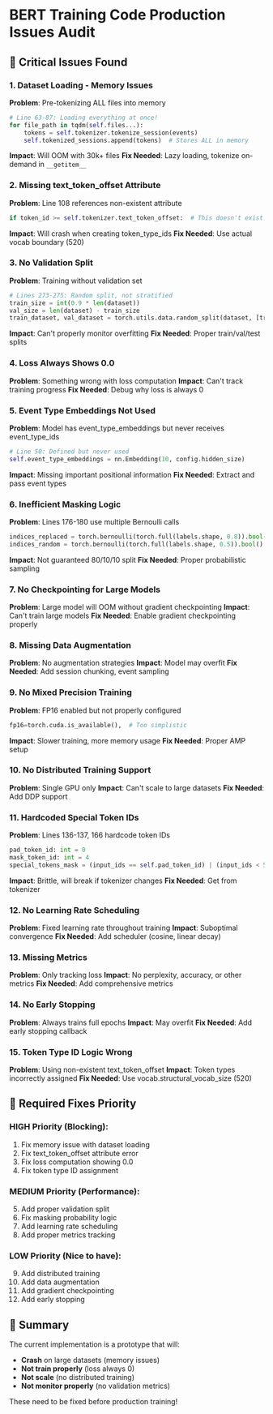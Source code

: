 # BERT Training Code Production Issues Audit

## 🚨 Critical Issues Found

### 1. **Dataset Loading - Memory Issues**
**Problem**: Pre-tokenizing ALL files into memory
```python
# Line 63-87: Loading everything at once!
for file_path in tqdm(self.files...):
    tokens = self.tokenizer.tokenize_session(events)
    self.tokenized_sessions.append(tokens)  # Stores ALL in memory
```
**Impact**: Will OOM with 30k+ files
**Fix Needed**: Lazy loading, tokenize on-demand in `__getitem__`

### 2. **Missing text_token_offset Attribute**
**Problem**: Line 108 references non-existent attribute
```python
if token_id >= self.tokenizer.text_token_offset:  # This doesn't exist!
```
**Impact**: Will crash when creating token_type_ids
**Fix Needed**: Use actual vocab boundary (520)

### 3. **No Validation Split**
**Problem**: Training without validation set
```python
# Lines 273-275: Random split, not stratified
train_size = int(0.9 * len(dataset))
val_size = len(dataset) - train_size
train_dataset, val_dataset = torch.utils.data.random_split(dataset, [train_size, val_size])
```
**Impact**: Can't properly monitor overfitting
**Fix Needed**: Proper train/val/test splits

### 4. **Loss Always Shows 0.0**
**Problem**: Something wrong with loss computation
**Impact**: Can't track training progress
**Fix Needed**: Debug why loss is always 0

### 5. **Event Type Embeddings Not Used**
**Problem**: Model has event_type_embeddings but never receives event_type_ids
```python
# Line 50: Defined but never used
self.event_type_embeddings = nn.Embedding(10, config.hidden_size)
```
**Impact**: Missing important positional information
**Fix Needed**: Extract and pass event types

### 6. **Inefficient Masking Logic**
**Problem**: Lines 176-180 use multiple Bernoulli calls
```python
indices_replaced = torch.bernoulli(torch.full(labels.shape, 0.8)).bool() & masked_indices
indices_random = torch.bernoulli(torch.full(labels.shape, 0.5)).bool() & masked_indices & ~indices_replaced
```
**Impact**: Not guaranteed 80/10/10 split
**Fix Needed**: Proper probabilistic sampling

### 7. **No Checkpointing for Large Models**
**Problem**: Large model will OOM without gradient checkpointing
**Impact**: Can't train large models
**Fix Needed**: Enable gradient checkpointing properly

### 8. **Missing Data Augmentation**
**Problem**: No augmentation strategies
**Impact**: Model may overfit
**Fix Needed**: Add session chunking, event sampling

### 9. **No Mixed Precision Training**
**Problem**: FP16 enabled but not properly configured
```python
fp16=torch.cuda.is_available(),  # Too simplistic
```
**Impact**: Slower training, more memory usage
**Fix Needed**: Proper AMP setup

### 10. **No Distributed Training Support**
**Problem**: Single GPU only
**Impact**: Can't scale to large datasets
**Fix Needed**: Add DDP support

### 11. **Hardcoded Special Token IDs**
**Problem**: Lines 136-137, 166 hardcode token IDs
```python
pad_token_id: int = 0
mask_token_id: int = 4
special_tokens_mask = (input_ids == self.pad_token_id) | (input_ids < 5)
```
**Impact**: Brittle, will break if tokenizer changes
**Fix Needed**: Get from tokenizer

### 12. **No Learning Rate Scheduling**
**Problem**: Fixed learning rate throughout training
**Impact**: Suboptimal convergence
**Fix Needed**: Add scheduler (cosine, linear decay)

### 13. **Missing Metrics**
**Problem**: Only tracking loss
**Impact**: No perplexity, accuracy, or other metrics
**Fix Needed**: Add comprehensive metrics

### 14. **No Early Stopping**
**Problem**: Always trains full epochs
**Impact**: May overfit
**Fix Needed**: Add early stopping callback

### 15. **Token Type ID Logic Wrong**
**Problem**: Using non-existent text_token_offset
**Impact**: Token types incorrectly assigned
**Fix Needed**: Use vocab.structural_vocab_size (520)

## 🔧 Required Fixes Priority

### HIGH Priority (Blocking):
1. Fix memory issue with dataset loading
2. Fix text_token_offset attribute error  
3. Fix loss computation showing 0.0
4. Fix token type ID assignment

### MEDIUM Priority (Performance):
5. Add proper validation split
6. Fix masking probability logic
7. Add learning rate scheduling
8. Add proper metrics tracking

### LOW Priority (Nice to have):
9. Add distributed training
10. Add data augmentation
11. Add gradient checkpointing
12. Add early stopping

## 📝 Summary

The current implementation is a prototype that will:
- **Crash** on large datasets (memory issues)
- **Not train properly** (loss always 0)
- **Not scale** (no distributed training)
- **Not monitor properly** (no validation metrics)

These need to be fixed before production training!